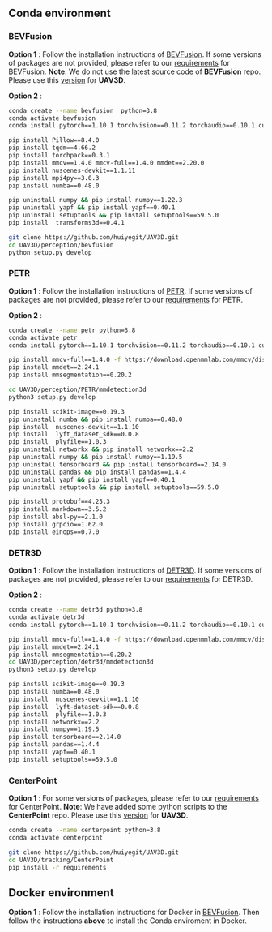 
## Conda environment

### BEVFusion
**Option 1** : Follow the installation instructions of [BEVFusion](https://github.com/mit-han-lab/bevfusion). If some versions of packages are not provided, please refer to our [requirements](./requirements_bevfusion.txt) for BEVFusion. **Note**: We do not use the latest source code of __BEVFusion__ repo. Please use this [version](./perception/bevfusion) for __UAV3D__. 

**Option 2** : 
```bash
conda create --name bevfusion  python=3.8
conda activate bevfusion
conda install pytorch==1.10.1 torchvision==0.11.2 torchaudio==0.10.1 cudatoolkit=11.3 -c pytorch
```
```bash
pip install Pillow==8.4.0
pip install tqdm==4.66.2
pip install torchpack==0.3.1
pip install mmcv==1.4.0 mmcv-full==1.4.0 mmdet==2.20.0
pip install nuscenes-devkit==1.1.11
pip install mpi4py==3.0.3
pip install numba==0.48.0
```
```bash
pip uninstall numpy && pip install numpy==1.22.3
pip uninstall yapf && pip install yapf==0.40.1
pip uninstall setuptools && pip install setuptools==59.5.0
pip install  transforms3d==0.4.1
```
```bash
git clone https://github.com/huiyegit/UAV3D.git
cd UAV3D/perception/bevfusion
python setup.py develop
```



### PETR
**Option 1** : Follow the installation instructions of [PETR](https://github.com/megvii-research/PETR). If some versions of packages are not provided, please refer to our [requirements](./requirements_petr.txt) for PETR.

**Option 2** : 
```bash
conda create --name petr python=3.8
conda activate petr
conda install pytorch==1.10.1 torchvision==0.11.2 torchaudio==0.10.1 cudatoolkit=11.3 -c pytorch
```

```bash
pip install mmcv-full==1.4.0 -f https://download.openmmlab.com/mmcv/dist/cu113/torch1.10.1/index.html
pip install mmdet==2.24.1
pip install mmsegmentation==0.20.2
```
```bash
cd UAV3D/perception/PETR/mmdetection3d
python3 setup.py develop  
```

```bash
pip install scikit-image==0.19.3
pip uninstall numba && pip install numba==0.48.0
pip install  nuscenes-devkit==1.1.10
pip install  lyft_dataset_sdk==0.0.8
pip install  plyfile==1.0.3
pip uninstall networkx && pip install networkx==2.2
pip uninstall numpy && pip install numpy==1.19.5
pip uninstall tensorboard && pip install tensorboard==2.14.0
pip uninstall pandas && pip install pandas==1.4.4
pip uninstall yapf && pip install yapf==0.40.1
pip uninstall setuptools && pip install setuptools==59.5.0
```

```bash
pip install protobuf==4.25.3
pip install markdown==3.5.2
pip install absl-py==2.1.0
pip install grpcio==1.62.0
pip install einops==0.7.0
```


### DETR3D
**Option 1** : Follow the installation instructions of [DETR3D](https://github.com/WangYueFt/detr3d). If some versions of packages are not provided, please refer to our [requirements](./requirements_detr3d.txt) for DETR3D.

**Option 2** : 
```bash
conda create --name detr3d python=3.8
conda activate detr3d
conda install pytorch==1.10.1 torchvision==0.11.2 torchaudio==0.10.1 cudatoolkit=11.3 -c pytorch
```

```bash
pip install mmcv-full==1.4.0 -f https://download.openmmlab.com/mmcv/dist/cu113/torch1.10.1/index.html
pip install mmdet==2.24.1
pip install mmsegmentation==0.20.2
cd UAV3D/perception/detr3d/mmdetection3d
python3 setup.py develop
```

```bash
pip install scikit-image==0.19.3
pip install numba==0.48.0
pip install  nuscenes-devkit==1.1.10
pip install  lyft-dataset-sdk==0.0.8
pip install  plyfile==1.0.3
pip install networkx==2.2
pip install numpy==1.19.5
pip install tensorboard==2.14.0
pip install pandas==1.4.4
pip install yapf==0.40.1
pip install setuptools==59.5.0
```

### CenterPoint
**Option 1** : For some versions of packages, please refer to our [requirements](./requirements_centerpoint.txt) for CenterPoint. **Note**: We have added some python scripts to the __CenterPoint__ repo. Please use this [version](./tracking/CenterPoint) for __UAV3D__. 

```bash
conda create --name centerpoint python=3.8
conda activate centerpoint
```

```bash
git clone https://github.com/huiyegit/UAV3D.git
cd UAV3D/tracking/CenterPoint
pip install -r requirements
```


## Docker environment
**Option 1** : Follow the installation instructions for Docker in [BEVFusion](https://github.com/mit-han-lab/bevfusion). Then follow the instructions __above__ to install the Conda enviroment in Docker. 







